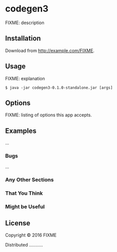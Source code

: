 # codegen3

FIXME: description

## Installation

Download from http://example.com/FIXME.

## Usage

FIXME: explanation

    $ java -jar codegen3-0.1.0-standalone.jar [args]

## Options

FIXME: listing of options this app accepts.

## Examples

...

### Bugs

...

### Any Other Sections
### That You Think
### Might be Useful

## License

Copyright © 2016 FIXME

Distributed ...........


